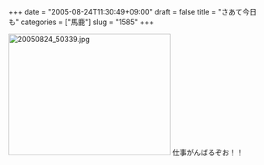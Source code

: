 +++
date = "2005-08-24T11:30:49+09:00"
draft = false
title = "さあて今日も"
categories = ["馬鹿"]
slug = "1585"
+++

<img src="http://ieiriblog.img.jugem.cc/20050824_50339.jpg" class="pict" width="320" height="240" alt="20050824_50339.jpg" />
仕事がんばるぞお！！
